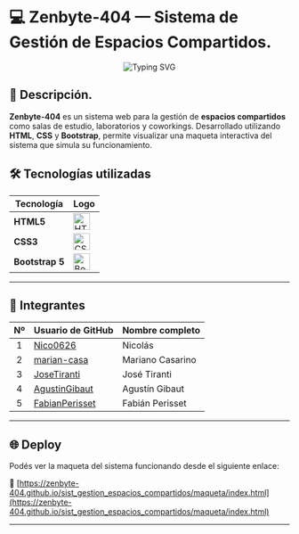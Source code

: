 # 💻 Zenbyte-404 — Sistema de Gestión de Espacios Compartidos.


<div align="center">
  <img src="https://readme-typing-svg.herokuapp.com?font=Fira+Code&size=32&duration=2800&pause=2000&color=4ECDC4&center=true&vCenter=true&width=800&lines=💫+¡Bienvenido+a+nuestro+repositorio!;Desarrollamos+desde+Córdoba;🚀+Creando+el+futuro+con+código;✨+creado+con+amor+Zenbyte-404;🎯+Construyendo+experiencias+increíbles" alt="Typing SVG"/>
</div>

## 🚀 Descripción.

**Zenbyte-404** es un sistema web para la gestión de **espacios compartidos** como salas de estudio, laboratorios y coworkings. Desarrollado utilizando **HTML**, **CSS** y **Bootstrap**, permite visualizar una maqueta interactiva del sistema que simula su funcionamiento.
## 🛠️ Tecnologías utilizadas

| Tecnología     | Logo |
|----------------|------|
| **HTML5**      | <img src="https://cdn.jsdelivr.net/gh/devicons/devicon/icons/html5/html5-original.svg" alt="HTML5" width="30" height="30"/> |
| **CSS3**       | <img src="https://cdn.jsdelivr.net/gh/devicons/devicon/icons/css3/css3-original.svg" alt="CSS3" width="30" height="30"/> |
| **Bootstrap 5**| <img src="https://cdn.jsdelivr.net/gh/devicons/devicon/icons/bootstrap/bootstrap-original.svg" alt="Bootstrap" width="30" height="30"/> |

---

## 👥 Integrantes

| Nº | Usuario de GitHub | Nombre completo |
|:--:|:------------------|:----------------|
| 1  | [Nico0626](https://github.com/Nico0626) | Nicolás |
| 2  | [marian-casa](https://github.com/marian-casa) | Mariano Casarino |
| 3  | [JoseTiranti](https://github.com/JoseTiranti) | José Tiranti |
| 4  | [AgustinGibaut](https://github.com/AgustinGibaut) | Agustín Gibaut |
| 5  | [FabianPerisset](https://github.com/FabianPerisset) | Fabián Perisset |

---

## 🌐 Deploy

Podés ver la maqueta del sistema funcionando desde el siguiente enlace:

🔗 [https://zenbyte-404.github.io/sist_gestion_espacios_compartidos/maqueta/index.html](https://zenbyte-404.github.io/sist_gestion_espacios_compartidos/maqueta/index.html)

---
